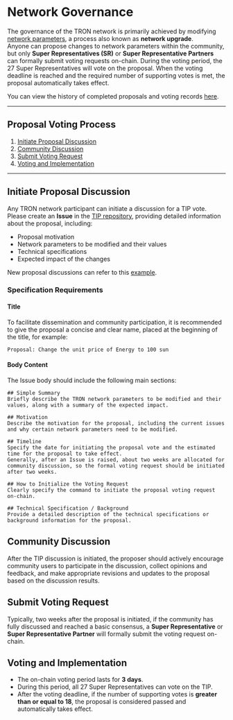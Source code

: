 
# Network Governance

The governance of the TRON network is primarily achieved by modifying [network parameters](https://tronscan.org/#/sr/committee), a process also known as **network upgrade**.  
Anyone can propose changes to network parameters within the community, but only **Super Representatives (SR)** or **Super Representative Partners** can formally submit voting requests on-chain. During the voting period, the 27 Super Representatives will vote on the proposal. When the voting deadline is reached and the required number of supporting votes is met, the proposal automatically takes effect.

You can view the history of completed proposals and voting records [here](https://github.com/tronprotocol/tips/tree/master/proposal).

---

## Proposal Voting Process

1. [Initiate Proposal Discussion](#initiate-proposal-discussion)  
2. [Community Discussion](#community-discussion)  
3. [Submit Voting Request](#submit-voting-request)  
4. [Voting and Implementation](#voting-and-implementation)  

---

## Initiate Proposal Discussion

Any TRON network participant can initiate a discussion for a TIP vote.  
Please create an **Issue** in the [TIP repository](https://github.com/tronprotocol/tips/issues), providing detailed information about the proposal, including:

- Proposal motivation  
- Network parameters to be modified and their values  
- Technical specifications  
- Expected impact of the changes  

New proposal discussions can refer to this [example](https://github.com/tronprotocol/tips/issues/789).

### Specification Requirements

#### Title
To facilitate dissemination and community participation, it is recommended to give the proposal a concise and clear name, placed at the beginning of the title, for example:

```
Proposal: Change the unit price of Energy to 100 sun
```

#### Body Content
The Issue body should include the following main sections:

```
## Simple Summary
Briefly describe the TRON network parameters to be modified and their values, along with a summary of the expected impact.

## Motivation
Describe the motivation for the proposal, including the current issues and why certain network parameters need to be modified.

## Timeline
Specify the date for initiating the proposal vote and the estimated time for the proposal to take effect.
Generally, after an Issue is raised, about two weeks are allocated for community discussion, so the formal voting request should be initiated after two weeks.

## How to Initialize the Voting Request
Clearly specify the command to initiate the proposal voting request on-chain.

## Technical Specification / Background
Provide a detailed description of the technical specifications or background information for the proposal.
```

## Community Discussion

After the TIP discussion is initiated, the proposer should actively encourage community users to participate in the discussion, collect opinions and feedback, and make appropriate revisions and updates to the proposal based on the discussion results.

## Submit Voting Request

Typically, two weeks after the proposal is initiated, if the community has fully discussed and reached a basic consensus, a **Super Representative** or **Super Representative Partner** will formally submit the voting request on-chain.

## Voting and Implementation

- The on-chain voting period lasts for **3 days**.  
- During this period, all 27 Super Representatives can vote on the TIP.  
- After the voting deadline, if the number of supporting votes is **greater than or equal to 18**, the proposal is considered passed and automatically takes effect.
